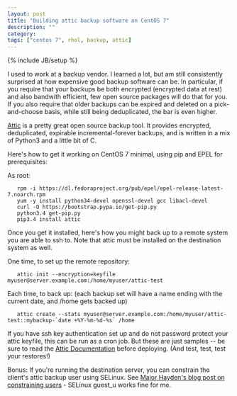 ```yaml
---
layout: post
title: "Building attic backup software on CentOS 7"
description: ""
category: 
tags: ["centos 7", rhel, backup, attic]
---
```

{% include JB/setup %}

I used to work at a backup vendor. I learned a lot, but am still consistently 
surprised at how expensive good backup software can be. In particular, if you
require that your backups be both encrypted (encrypted data at rest) and also
bandwith efficient, few open source packages will do that for you. If you also
require that older backups can be expired and deleted on a pick-and-choose basis,
while still being deduplicated, the bar is even higher.

[Attic](https://attic-backup.org/) is a pretty great open source backup tool.
It provides encrypted, deduplicated, expirable incremental-forever backups, and
is written in a mix of Python3 and a little bit of C.

Here's how to get it working on CentOS 7 minimal, using pip and EPEL for 
prerequisites:

As root:
       
       rpm -i https://dl.fedoraproject.org/pub/epel/epel-release-latest-7.noarch.rpm
       yum -y install python34-devel openssl-devel gcc libacl-devel
       curl -O https://bootstrap.pypa.io/get-pip.py                   
       python3.4 get-pip.py                                           
       pip3.4 install attic  

Once you get it installed, here's how you might back up to a remote system you 
are able to ssh to. Note that attic must be installed on the destination 
system as well.

One time, to set up the remote repository:

       attic init --encryption=keyfile myuser@server.example.com:/home/myuser/attic-test

Each time, to back up:
(each backup set will have a name ending with the current date, and /home gets backed up)

       attic create --stats myuser@server.example.com:/home/myuser/attic-test::mybackup-`date +%Y-%m-%d-%s` /home 

If you have ssh key authentication set up and do not password protect your attic keyfile, this can be run 
as a cron job. But these are just samples -- be sure to read the [Attic Documentation](https://attic-backup.org/index.html)
before deploying. (And test, test, test your restores!)

Bonus: If you're running the destination server, you can constrain the client's attic
backup user using SELinux. See [Major Hayden's blog post on constraining users](https://major.io/2013/07/05/confine-untrusted-users-including-your-children-with-selinux/) - SELinux guest_u works fine for me.
